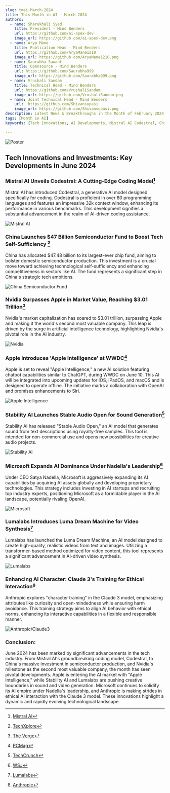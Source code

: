 ```yaml
---
slug: tmai-March-2024
title: This Month in AI - March 2024
authors:
  - name: Sharukhali Syed
    title: President - Mind Benders
    url: https://github.com/ai-apex-dev
    image_url: https://github.com/ai-apex-dev.png 
  - name: Arya Mane
    title: Publication Head - Mind Benders
    url: https://github.com/AryaMane1210
    image_url: https://github.com/AryaMane1210.png
  - name: Saurabha Sawant
    title: Opensource - Mind Benders
    url: https://github.com/Saurabha999
    image_url: https://github.com/Saurabha999.png
  - name: Vrushali Sandam
    title: Technical Head - Mind Benders
    url: https://github.com/VrushaliSandam
    image_url: https://github.com/VrushaliSandam.png
  - name: Joint Technical Head - Mind Benders
    url:  https://github.com/Shivansupasi
    image_url: https://github.com/Shivansupasi.png
description: Latest News & Breakthroughs in the Month of February 2024 in AI.
tags: [Month in AI]
keywords: [Tech Innovations, AI Developments, Mistral AI Codestral, China Semiconductor Fund, Nvidia Market Value, Apple Intelligence, Stability AI, Microsoft AI Expansion, Lumalabs Dream Machine, Anthropic Claude 3, AI-Driven Coding, Tech Self-Sufficiency, AI Market Leaders, AI Chatbot Capabilities, Sound Generation AI, Video Synthesis AI, Ethical AI Interaction, AI Industry Trends, June 2024 Tech News, Cutting-Edge Technology]

---
```


![Poster](Poster.png)

## Tech Innovations and Investments: Key Developments in June 2024

### Mistral AI Unveils Codestral: A Cutting-Edge Coding Model[^1]
Mistral AI has introduced Codestral, a generative AI model designed specifically for coding. Codestral is proficient in over 80 programming languages and features an impressive 32k context window, enhancing its performance in various benchmarks. This development signifies a substantial advancement in the realm of AI-driven coding assistance.

![Mistral AI](mistral_ai.jpg)

### China Launches $47 Billion Semiconductor Fund to Boost Tech Self-Sufficiency [^2]
China has allocated $47.48 billion to its largest-ever chip fund, aiming to bolster domestic semiconductor production. This investment is a crucial move toward achieving technological self-sufficiency and enhancing competitiveness in sectors like AI. The fund represents a significant step in China's strategic tech ambitions.

![China Semiconductor Fund](China_ai.jpg)

### Nvidia Surpasses Apple in Market Value, Reaching $3.01 Trillion[^3]
Nvidia's market capitalization has soared to $3.01 trillion, surpassing Apple and making it the world's second most valuable company. This leap is driven by the surge in artificial intelligence technology, highlighting Nvidia's pivotal role in the AI industry.

![Nvidia](nvidea.png)

### Apple Introduces 'Apple Intelligence' at WWDC[^4]
Apple is set to reveal "Apple Intelligence," a new AI solution featuring chatbot capabilities similar to ChatGPT, during WWDC on June 10. This AI will be integrated into upcoming updates for iOS, iPadOS, and macOS and is designed to operate offline. The initiative marks a collaboration with OpenAI and promises enhancements to Siri.

![Apple Intelligence](apple.png)

### Stability AI Launches Stable Audio Open for Sound Generation[^5]
Stability AI has released "Stable Audio Open," an AI model that generates sound from text descriptions using royalty-free samples. This tool is intended for non-commercial use and opens new possibilities for creative audio projects.

![Stability AI](stability_ai.jpg)

### Microsoft Expands AI Dominance Under Nadella's Leadership[^6]
Under CEO Satya Nadella, Microsoft is aggressively expanding its AI capabilities by acquiring AI assets globally and developing proprietary technologies. This strategy includes investing in AI startups and recruiting top industry experts, positioning Microsoft as a formidable player in the AI landscape, potentially rivaling OpenAI.

![Microsoft](microsoft.png)

### Lumalabs Introduces Luma Dream Machine for Video Synthesis[^7]
Lumalabs has launched the Luma Dream Machine, an AI model designed to create high-quality, realistic videos from text and images. Utilizing a transformer-based method optimized for video content, this tool represents a significant advancement in AI-driven video synthesis.

![Lumalabs](dream_machine.png)

### Enhancing AI Character: Claude 3's Training for Ethical Interaction[^8]
Anthropic explores "character training" in the Claude 3 model, emphasizing attributes like curiosity and open-mindedness while ensuring harm avoidance. This training strategy aims to align AI behavior with ethical norms, enhancing its interactive capabilities in a flexible and responsible manner.

![Anthropic/Claude3](claude.png)

### Conclusion:
June 2024 has been marked by significant advancements in the tech industry. From Mistral AI's groundbreaking coding model, Codestral, to China's massive investment in semiconductor production, and Nvidia's milestone as the second most valuable company, the month has seen pivotal developments. Apple is entering the AI market with "Apple Intelligence," while Stability AI and Lumalabs are pushing creative boundaries in sound and video generation. Microsoft continues to solidify its AI empire under Nadella's leadership, and Anthropic is making strides in ethical AI interaction with the Claude 3 model. These innovations highlight a dynamic and rapidly evolving technological landscape.

[^1]: [Mistral AI](https://mistral.ai/news/codestral/)

[^2]: [TechXplore](https://techxplore.com/news/2024-05-china-invests-billion-largest-chip.html)

[^3]: [The Verge](https://www.theverge.com/2024/6/5/24172363/nvidia-apple-market-cap-valuation-trillion-ai)

[^4]: [PCMag](https://www.pcmag.com/news/apple-keeps-it-simple-will-call-its-ai-apple-intelligence)

[^5]: [TechCrunch](https://techcrunch.com/2024/06/05/stability-ai-releases-a-sound-generator/?guccounter=1)

[^6]: [WSJ](https://www.wsj.com/tech/ai/microsoft-nadella-openai-inflection-9727e77a)

[^7]: [Lumalabs](https://lumalabs.ai/dream-machine)

[^8]: [Anthropic](https://www.anthropic.com/research/claude-character)

